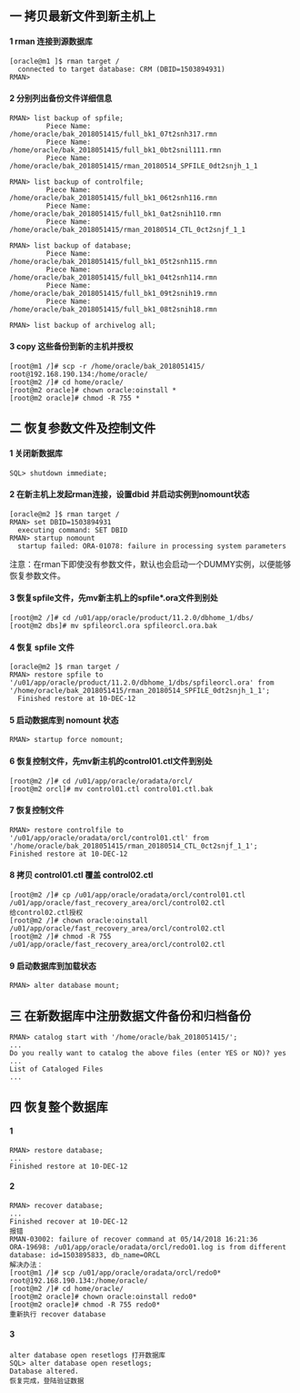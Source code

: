 ## 一 拷贝最新文件到新主机上
#### 1 rman 连接到源数据库
    [oracle@m1 ]$ rman target /
      connected to target database: CRM (DBID=1503894931)
    RMAN>
#### 2  分别列出备份文件详细信息
    RMAN> list backup of spfile;
             Piece Name: /home/oracle/bak_2018051415/full_bk1_07t2snh317.rmn
             Piece Name: /home/oracle/bak_2018051415/full_bk1_0bt2snil111.rmn
             Piece Name: /home/oracle/bak_2018051415/rman_20180514_SPFILE_0dt2snjh_1_1
             
    RMAN> list backup of controlfile;
             Piece Name: /home/oracle/bak_2018051415/full_bk1_06t2snh116.rmn
             Piece Name: /home/oracle/bak_2018051415/full_bk1_0at2snih110.rmn
             Piece Name: /home/oracle/bak_2018051415/rman_20180514_CTL_0ct2snjf_1_1
             
    RMAN> list backup of database;
             Piece Name: /home/oracle/bak_2018051415/full_bk1_05t2snh115.rmn
             Piece Name: /home/oracle/bak_2018051415/full_bk1_04t2snh114.rmn
             Piece Name: /home/oracle/bak_2018051415/full_bk1_09t2snih19.rmn
             Piece Name: /home/oracle/bak_2018051415/full_bk1_08t2snih18.rmn
             
    RMAN> list backup of archivelog all;
#### 3 copy 这些备份到新的主机并授权
    [root@m1 /]# scp -r /home/oracle/bak_2018051415/ root@192.168.190.134:/home/oracle/
    [root@m2 /]# cd home/oracle/
    [root@m2 oracle]# chown oracle:oinstall *
    [root@m2 oracle]# chmod -R 755 *

## 二 恢复参数文件及控制文件
#### 1 关闭新数据库
    SQL> shutdown immediate;
#### 2 在新主机上发起rman连接，设置dbid 并启动实例到nomount状态
    [oracle@m2 ]$ rman target /
    RMAN> set DBID=1503894931
      executing command: SET DBID
    RMAN> startup nomount
      startup failed: ORA-01078: failure in processing system parameters
 注意：在rman下即使没有参数文件，默认也会启动一个DUMMY实例，以便能够恢复参数文件。
#### 3  恢复spfile文件，先mv新主机上的spfile*.ora文件到别处
    [root@m2 /]# cd /u01/app/oracle/product/11.2.0/dbhome_1/dbs/
    [root@m2 dbs]# mv spfileorcl.ora spfileorcl.ora.bak
#### 4  恢复 spfile 文件
    [oracle@m2 ]$ rman target /
    RMAN> restore spfile to '/u01/app/oracle/product/11.2.0/dbhome_1/dbs/spfileorcl.ora' from '/home/oracle/bak_2018051415/rman_20180514_SPFILE_0dt2snjh_1_1';
      Finished restore at 10-DEC-12 
#### 5 启动数据库到 nomount 状态
    RMAN> startup force nomount;
#### 6 恢复控制文件，先mv新主机的control01.ctl文件到别处
    [root@m2 /]# cd /u01/app/oracle/oradata/orcl/
    [root@m2 orcl]# mv control01.ctl control01.ctl.bak
#### 7 恢复控制文件
    RMAN> restore controlfile to '/u01/app/oracle/oradata/orcl/control01.ctl' from '/home/oracle/bak_2018051415/rman_20180514_CTL_0ct2snjf_1_1';
    Finished restore at 10-DEC-12
#### 8 拷贝 control01.ctl 覆盖 control02.ctl
    [root@m2 /]# cp /u01/app/oracle/oradata/orcl/control01.ctl /u01/app/oracle/fast_recovery_area/orcl/control02.ctl
    给control02.ctl授权
    [root@m2 /]# chown oracle:oinstall /u01/app/oracle/fast_recovery_area/orcl/control02.ctl
    [root@m2 /]# chmod -R 755 /u01/app/oracle/fast_recovery_area/orcl/control02.ctl
#### 9 启动数据库到加载状态
    RMAN> alter database mount;
    
## 三  在新数据库中注册数据文件备份和归档备份
    RMAN> catalog start with '/home/oracle/bak_2018051415/';
    ...
    Do you really want to catalog the above files (enter YES or NO)? yes
    ...
    List of Cataloged Files
    ... 
## 四  恢复整个数据库
#### 1 
    RMAN> restore database;
    ...
    Finished restore at 10-DEC-12
#### 2
    RMAN> recover database;
    ...
    Finished recover at 10-DEC-12
    报错
    RMAN-03002: failure of recover command at 05/14/2018 16:21:36
    ORA-19698: /u01/app/oracle/oradata/orcl/redo01.log is from different database: id=1503895833, db_name=ORCL
    解决办法：
    [root@m1 /]# scp /u01/app/oracle/oradata/orcl/redo0* root@192.168.190.134:/home/oracle/
    [root@m2 /]# cd home/oracle/
    [root@m2 oracle]# chown oracle:oinstall redo0*
    [root@m2 oracle]# chmod -R 755 redo0*
    重新执行 recover database
 #### 3
    alter database open resetlogs 打开数据库
    SQL> alter database open resetlogs;
    Database altered.
    恢复完成，登陆验证数据
